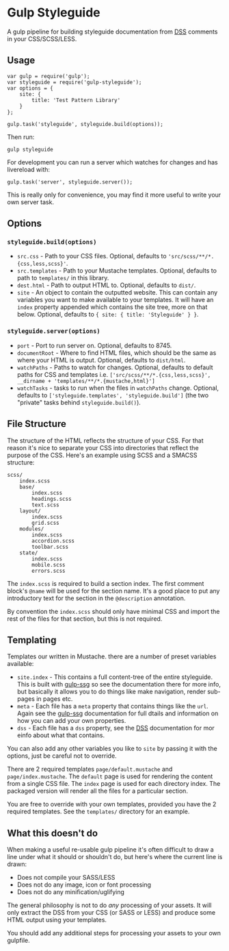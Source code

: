 # Gulp Styleguide

A gulp pipeline for building styleguide documentation from [DSS][] comments in your CSS/SCSS/LESS.


## Usage

    var gulp = require('gulp');
    var styleguide = require('gulp-styleguide');
    var options = {
        site: {
            title: 'Test Pattern Library'
        }
    };

    gulp.task('styleguide', styleguide.build(options));

Then run:

    gulp styleguide


For development you can run a server which watches for changes and has livereload with:

    gulp.task('server', styleguide.server());

This is really only for convenience, you may find it more useful to write your own server task.


## Options

### `styleguide.build(options)`

* `src.css` - Path to your CSS files. Optional, defaults to `'src/scss/**/*.{css,less,scss}'`.
* `src.templates` - Path to your Mustache templates. Optional, defaults to path to `templates/` in this library.
* `dest.html` - Path to output HTML to. Optional, defaults to `dist/`.
* `site` - An object to contain the outputted website. This can contain any variables you want to make available to your templates. It will have an `index` property appended which contains the site tree, more on that below. Optional, defaults to `{ site: { title: 'Styleguide' } }`.
 
### `styleguide.server(options)`

* `port` - Port to run server on. Optional, defaults to 8745.
* `documentRoot` - Where to find HTML files, which should be the same as where your HTML is output. Optional, defaults to `dist/html`.
* `watchPaths` - Paths to watch for changes. Optional, defaults to default paths for CSS and templates i.e. `['src/scss/**/*.{css,less,scss}', __dirname + 'templates/**/*.{mustache,html}']`
* `watchTasks` - tasks to run when the files in `watchPaths` change. Optional, defaults to `['styleguide.templates', 'styleguide.build']` (the two "private" tasks behind `styleguide.build()`).


## File Structure

The structure of the HTML reflects the structure of your CSS. For that reason it's nice to separate your CSS into directories that reflect the purpose of the CSS. Here's an example using SCSS and a SMACSS structure:

    scss/
        index.scss
        base/
            index.scss
            headings.scss
            text.scss
        layout/
            index.scss
            grid.scss
        modules/
            index.scss
            accordion.scss
            toolbar.scss
        state/
            index.scss
            mobile.scss
            errors.scss

The `index.scss` is required to build a section index. The first comment block's `@name` will be used for the section name. It's a good place to put any introductory text for the section in the `@description` annotation.

By convention the `index.scss` should only have minimal CSS and import the rest of the files for that section, but this is not required.


## Templating

Templates our written in Mustache. there are a number of preset variables available:

* `site.index` - This contains a full content-tree of the entire styleguide. This is built with [gulp-ssg][] so see the documentation there for more info, but basically it allows you to do things like make navigation, render sub-pages in pages etc.
* `meta` - Each file has a `meta` property that contains things like the `url`. Again see the [gulp-ssg] documentation for full dtails and information on how you can add your own properties.
* `dss` - Each file has a `dss` property, see the [DSS][] documentation for mor einfo about what that contains.

You can also add any other variables you like to `site` by passing it with the options, just be careful not to override.

There are 2 required templates `page/default.mustache` and `page/index.mustache`. The `default` page is used for rendering the content from a single CSS file. The `index` page is used for each directory index. The packaged version will render all the files for a particular section.

You are free to override with your own templates, provided you have the 2 required templates. See the `templates/` directory for an example.


## What this doesn't do

When making a useful re-usable gulp pipeline it's often difficult to draw a line under what it should or shouldn't do, but here's where the current line is drawn:

* Does not compile your SASS/LESS
* Does not do any image, icon or font processing
* Does not do any minification/uglifying

The general philosophy is not to do *any* processing of your assets. It will only extract the DSS from your CSS (or SASS or LESS) and produce some HTML output using your templates.

You should add any additional steps for processing your assets to your own gulpfile.

[DSS]:https://github.com/darcyclarke/DSS
[gulp-ssg]:https://github.com/paulwib/gulp-ssg

